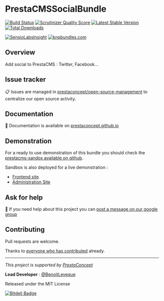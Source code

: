 PrestaCMSSocialBundle
=====================

[![Build Status](https://secure.travis-ci.org/prestaconcept/PrestaCMSSocialBundle.png?branch=master)](http://travis-ci.org/prestaconcept/PrestaCMSSocialBundle)
[![Scrutinizer Quality Score](https://scrutinizer-ci.com/g/prestaconcept/PrestaCMSSocialBundle/badges/quality-score.png?s=a5721c174fead4cb642be18f44965d15d024333c)](https://scrutinizer-ci.com/g/prestaconcept/PrestaCMSSocialBundle/)
[![Latest Stable Version](https://poser.pugx.org/presta/cms-social-bundle/v/stable.png)](https://packagist.org/packages/presta/cms-social-bundle)
[![Total Downloads](https://poser.pugx.org/presta/cms-social-bundle/downloads.png)](https://packagist.org/packages/presta/cms-social-bundle)

[![SensioLabsInsight](https://insight.sensiolabs.com/projects/c6c99c8b-0706-4b09-a7c4-f21d165cb7c3/big.png)](https://insight.sensiolabs.com/projects/c6c99c8b-0706-4b09-a7c4-f21d165cb7c3)
[![knpbundles.com](http://knpbundles.com/prestaconcept/PrestaCMSSocialBundle/badge)](http://knpbundles.com/prestaconcept/PrestaCMSSocialBundle)

## Overview ##

Add social to PrestaCMS : Twitter, Facebook...


## Issue tracker ##

:clipboard: Issues are managed in [prestaconcept/open-source-management](https://github.com/prestaconcept/open-source-management) to centralize our open source activity.

## Documentation ##

:book: Documentation is available on [prestaconcept.github.io][4]

## Demonstration ##

For a ready to use demonstration of this bundle you should check the [prestacms-sandox available on github][2].

Sandbox is also deployed for a live demonstration :

-   [Frontend site][5]
-   [Administration Site][6]

## Ask for help ##

:speech_balloon: If you need help about this project you can [post a message on our google group][3]

## Contributing

Pull requests are welcome.


Thanks to
[everyone who has contributed](https://github.com/prestaconcept/PrestaCMSSocialBundle/graphs/contributors) already.

---

*This project is supported by [PrestaConcept](http://www.prestaconcept.net)*

**Lead Developer** : [@BenoitLeveque](https://github.com/BenoitLeveque)

Released under the MIT License

[2]: https://github.com/prestaconcept/prestacms-sandbox
[3]: https://groups.google.com/forum/?hl=fr&fromgroups#!forum/prestacms-devs
[4]: http://prestaconcept.github.io/presta-cms-social/index.html
[5]: http://sandbox.prestacms.com/
[6]: http://sandbox.prestacms.com/admin

[![Bitdeli Badge](https://d2weczhvl823v0.cloudfront.net/prestaconcept/prestacmssocialbundle/trend.png)](https://bitdeli.com/free "Bitdeli Badge")


